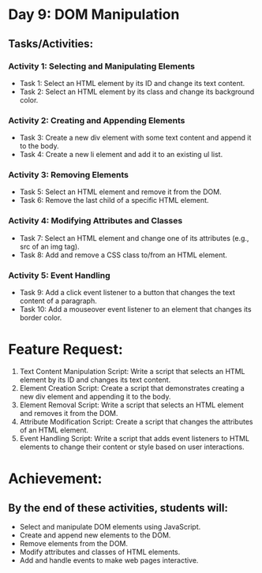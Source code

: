# Day 9: DOM Manipulation

## Tasks/Activities:

### Activity 1: Selecting and Manipulating Elements

- Task 1: Select an HTML element by its ID and change its text content.
- Task 2: Select an HTML element by its class and change its background color.

### Activity 2: Creating and Appending Elements

- Task 3: Create a new div element with some text content and append it to the body.
- Task 4: Create a new li element and add it to an existing ul list.

### Activity 3: Removing Elements

- Task 5: Select an HTML element and remove it from the DOM.
- Task 6: Remove the last child of a specific HTML element.

### Activity 4: Modifying Attributes and Classes

- Task 7: Select an HTML element and change one of its attributes (e.g., src of an img tag).
- Task 8: Add and remove a CSS class to/from an HTML element.

### Activity 5: Event Handling

- Task 9: Add a click event listener to a button that changes the text content of a paragraph.
- Task 10: Add a mouseover event listener to an element that changes its border color.

# Feature Request:

1. Text Content Manipulation Script: Write a script that selects an HTML element by its ID and changes its text content.
2. Element Creation Script: Create a script that demonstrates creating a new div element and appending it to the body.
3. Element Removal Script: Write a script that selects an HTML element and removes it from the DOM.
4. Attribute Modification Script: Create a script that changes the attributes of an HTML element.
5. Event Handling Script: Write a script that adds event listeners to HTML elements to change their content or style based on user interactions.

# Achievement:

## By the end of these activities, students will:

- Select and manipulate DOM elements using JavaScript.
- Create and append new elements to the DOM.
- Remove elements from the DOM.
- Modify attributes and classes of HTML elements.
- Add and handle events to make web pages interactive.
